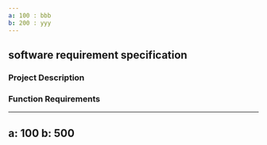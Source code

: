 ```yaml
---
a: 100 : bbb
b: 200 : yyy
---
```


## software requirement specification

### Project Description
### Function Requirements
 
---
a: 100
b: 500
---


